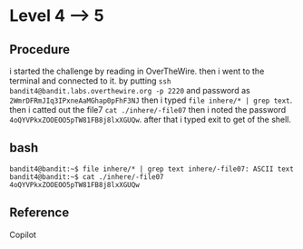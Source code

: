 # Level 4 --> 5

## Procedure
i started the challenge by reading in OverTheWire.
then i went to the terminal and connected to it.
by putting `ssh bandit4@bandit.labs.overthewire.org -p 2220` 
and password as `2WmrDFRmJIq3IPxneAaMGhap0pFhF3NJ`
then i typed `file inhere/* | grep text`.
then i catted out the file7 `cat ./inhere/-file07`
then i noted the password `4oQYVPkxZOOEOO5pTW81FB8j8lxXGUQw`.
after that i typed exit to get of the shell.

## bash
`bandit4@bandit:~$ file inhere/* | grep text
inhere/-file07: ASCII text
bandit4@bandit:~$ cat ./inhere/-file07
4oQYVPkxZOOEOO5pTW81FB8j8lxXGUQw`

## Reference 
Copilot
